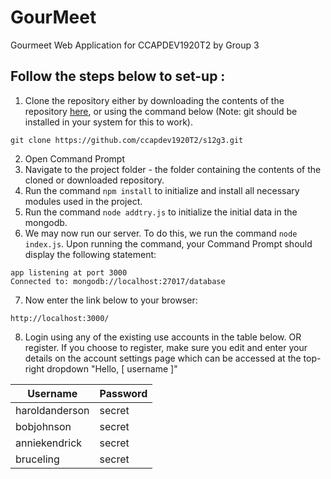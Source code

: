 # GourMeet
Gourmeet Web Application for CCAPDEV1920T2 by Group 3

## Follow the steps below to set-up :
1. Clone the repository either by downloading the contents of the repository [here](https://github.com/ccapdev1920T2/s12g3/archive/master.zip), or using the command below (Note: git should be installed in your system for this to work).
```
git clone https://github.com/ccapdev1920T2/s12g3.git

```
2. Open Command Prompt
3. Navigate to the project folder - the folder containing the contents of the cloned or downloaded repository.
4. Run the command `npm install` to initialize and install all necessary modules used in the project.
5. Run the command `node addtry.js` to initialize the initial data in the mongodb.
6. We may now run our server. To do this, we run the command `node index.js`. Upon running the command, your Command Prompt should display the following statement:
```
app listening at port 3000
Connected to: mongodb://localhost:27017/database
```
7. Now enter the link below to your browser:
```
http://localhost:3000/
```
8. Login using any of the existing use accounts in the table below. OR register. If you choose to register, make sure you edit and enter your details on the account settings page which can be accessed at the top-right dropdown "Hello, [ username ]"

| Username       | Password |
|----------------|----------|
| haroldanderson | secret   |
| bobjohnson     | secret   |
| anniekendrick     | secret   |
| bruceling     | secret   |



